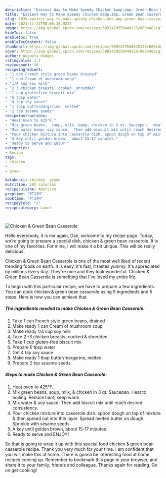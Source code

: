 ```yaml
---
description: "Easiest Way to Make Speedy Chicken &amp;amp; Green Bean Casserole"
title: "Easiest Way to Make Speedy Chicken &amp;amp; Green Bean Casserole"
slug: 1839-easiest-way-to-make-speedy-chicken-and-amp-green-bean-casserole
date: 2021-11-27T08:00:38.922Z
image: https://img-global.cpcdn.com/recipes/5092429558448128/680x482cq70/chicken-green-bean-casserole-recipe-main-photo.jpg
hideToc: false
enableToc: true
enableTocContent: false
thumbnail: https://img-global.cpcdn.com/recipes/5092429558448128/680x482cq70/chicken-green-bean-casserole-recipe-main-photo.jpg
cover: https://img-global.cpcdn.com/recipes/5092429558448128/680x482cq70/chicken-green-bean-casserole-recipe-main-photo.jpg
author: Augusta Hodges
ratingvalue: 3.7
reviewcount: 10
recipeingredient:
- "1 can French style green beans drained"
- "1 can Cream of mushroom soup"
- "1/4 cup soy milk"
- "2 3 chicken breasts  cooked  shredded"
- "1 cup glutenfree biscuit mix"
- "6 tbsp water"
- "4 tsp soy sauce"
- "1 tbsp buttermargarine  melted"
- "2 tsp sesame seeds"
recipeinstructions:
- "Heat oven to 425°F."
- "Mix green beans,  soup, milk, &amp; chicken in 3 qt. Saucepan.  Heat to boiling.  Reduce heat; keep warm."
- "Mix water &amp; soy sauce.  Then add biscuit mix until reach desired consistency."
- "Pour chicken mixture into casserole dish. spoon dough on top of mixture &amp; then spread out into thin layer. Spread melted butter on dough. Sprinkle with sesame seeds."
- "A key until golden brown,  about 15-17 minutes."
- "Ready to serve and ENJOY!"
categories:
- Recipe
tags:
- chicken
- 
- green

katakunci: chicken  green 
nutrition: 102 calories
recipecuisine: American
preptime: "PT13M"
cooktime: "PT34M"
recipeyield: "2"
recipecategory: Lunch

---
```



![Chicken &amp; Green Bean Casserole](https://img-global.cpcdn.com/recipes/5092429558448128/680x482cq70/chicken-green-bean-casserole-recipe-main-photo.jpg)

Hello everybody, it is me again, Dan, welcome to my recipe page. Today, we're going to prepare a special dish, chicken &amp; green bean casserole. It is one of my favorites. For mine, I will make it a bit unique. This will be really delicious.



Chicken &amp; Green Bean Casserole is one of the most well liked of recent trending foods on earth. It is easy, it's fast, it tastes yummy. It's appreciated by millions every day. They're nice and they look wonderful. Chicken &amp; Green Bean Casserole is something that I've loved my entire life.


To begin with this particular recipe, we have to prepare a few ingredients. You can cook chicken &amp; green bean casserole using 9 ingredients and 5 steps. Here is how you can achieve that.

<!--inarticleads1-->

##### The ingredients needed to make Chicken &amp; Green Bean Casserole:

1. Take 1 can French style green beans, drained
1. Make ready 1 can Cream of mushroom soup
1. Make ready 1/4 cup soy milk
1. Take 2 -3 chicken breasts,  cooked &amp; shredded
1. Take 1 cup gluten-free biscuit mix
1. Prepare 6 tbsp water
1. Get 4 tsp soy sauce
1. Make ready 1 tbsp butter/margarine,  melted
1. Prepare 2 tsp sesame seeds




<!--inarticleads2-->

##### Steps to make Chicken &amp; Green Bean Casserole:

1. Heat oven to 425°F.
1. Mix green beans,  soup, milk, &amp; chicken in 3 qt. Saucepan.  Heat to boiling.  Reduce heat; keep warm.
1. Mix water &amp; soy sauce.  Then add biscuit mix until reach desired consistency.
1. Pour chicken mixture into casserole dish. spoon dough on top of mixture &amp; then spread out into thin layer. Spread melted butter on dough. Sprinkle with sesame seeds.
1. A key until golden brown,  about 15-17 minutes.
1. Ready to serve and ENJOY!



So that is going to wrap it up with this special food chicken &amp; green bean casserole recipe. Thank you very much for your time. I am confident that you will make this at home. There is gonna be interesting food at home recipes coming up. Remember to bookmark this page in your browser, and share it to your family, friends and colleague. Thanks again for reading. Go on get cooking!
